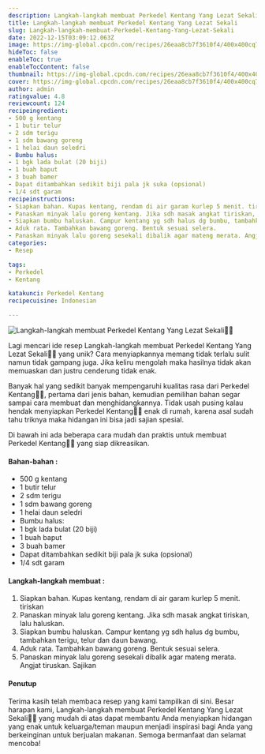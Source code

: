 ```yaml
---
description: Langkah-langkah membuat Perkedel Kentang Yang Lezat Sekali"
title: Langkah-langkah membuat Perkedel Kentang Yang Lezat Sekali
slug: Langkah-langkah-membuat-Perkedel-Kentang-Yang-Lezat-Sekali
date: 2022-12-15T03:09:12.063Z
image: https://img-global.cpcdn.com/recipes/26eaa8cb7f3610f4/400x400cq70/photo.jpg
hideToc: false
enableToc: true
enableTocContent: false
thumbnail: https://img-global.cpcdn.com/recipes/26eaa8cb7f3610f4/400x400cq70/photo.jpg
cover: https://img-global.cpcdn.com/recipes/26eaa8cb7f3610f4/400x400cq70/photo.jpg
author: admin
ratingvalue: 4.8
reviewcount: 124
recipeingredient:
- 500 g kentang
- 1 butir telur
- 2 sdm terigu
- 1 sdm bawang goreng
- 1 helai daun seledri
- Bumbu halus:
- 1 bgk lada bulat (20 biji)
- 1 buah baput
- 3 buah bamer
- Dapat ditambahkan sedikit biji pala jk suka (opsional)
- 1/4 sdt garam
recipeinstructions:
- Siapkan bahan. Kupas kentang, rendam di air garam kurlep 5 menit. tiriskan
- Panaskan minyak lalu goreng kentang. Jika sdh masak angkat tiriskan, lalu haluskan.
- Siapkan bumbu haluskan. Campur kentang yg sdh halus dg bumbu, tambahkan terigu, telur dan daun bawang.
- Aduk rata. Tambahkan bawang goreng. Bentuk sesuai selera.
- Panaskan minyak lalu goreng sesekali dibalik agar mateng merata. Angjat tiruskan. Sajikan
categories:
- Resep

tags:
- Perkedel
- Kentang

katakunci: Perkedel Kentang
recipecuisine: Indonesian

---
```


![Langkah-langkah membuat Perkedel Kentang Yang Lezat Sekali👩‍🍳](https://img-global.cpcdn.com/recipes/26eaa8cb7f3610f4/400x400cq70/photo.jpg)

Lagi mencari ide resep Langkah-langkah membuat Perkedel Kentang Yang Lezat Sekali👩‍🍳 yang unik? Cara menyiapkannya memang tidak terlalu sulit namun tidak gampang juga. Jika keliru mengolah maka hasilnya tidak akan memuaskan dan justru cenderung tidak enak.

Banyak hal yang sedikit banyak mempengaruhi kualitas rasa dari Perkedel Kentang👩‍🍳, pertama dari jenis bahan, kemudian pemilihan bahan segar sampai cara membuat dan menghidangkannya. Tidak usah pusing kalau hendak menyiapkan Perkedel Kentang👩‍🍳 enak di rumah, karena asal sudah tahu triknya maka hidangan ini bisa jadi sajian spesial.

Di bawah ini ada beberapa cara mudah dan praktis untuk membuat Perkedel Kentang👩‍🍳 yang siap dikreasikan.

<!--inarticleads1-->

#### Bahan-bahan :

- 500 g kentang
- 1 butir telur
- 2 sdm terigu
- 1 sdm bawang goreng
- 1 helai daun seledri
- Bumbu halus:
- 1 bgk lada bulat (20 biji)
- 1 buah baput
- 3 buah bamer
- Dapat ditambahkan sedikit biji pala jk suka (opsional)
- 1/4 sdt garam

<!--inarticleads2-->

#### Langkah-langkah membuat :

1. Siapkan bahan. Kupas kentang, rendam di air garam kurlep 5 menit. tiriskan
1. Panaskan minyak lalu goreng kentang. Jika sdh masak angkat tiriskan, lalu haluskan.
1. Siapkan bumbu haluskan. Campur kentang yg sdh halus dg bumbu, tambahkan terigu, telur dan daun bawang.
1. Aduk rata. Tambahkan bawang goreng. Bentuk sesuai selera.
1. Panaskan minyak lalu goreng sesekali dibalik agar mateng merata. Angjat tiruskan. Sajikan

#### Penutup

Terima kasih telah membaca resep yang kami tampilkan di sini. Besar harapan kami, Langkah-langkah membuat Perkedel Kentang Yang Lezat Sekali👩‍🍳 yang mudah di atas dapat membantu Anda menyiapkan hidangan yang enak untuk keluarga/teman maupun menjadi inspirasi bagi Anda yang berkeinginan untuk berjualan makanan. Semoga bermanfaat dan selamat mencoba!